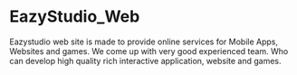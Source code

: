 # EazyStudio_Web
Eazystudio web site is made to provide online services for Mobile Apps, Websites and games. We come up with very good experienced team. Who can develop high quality rich interactive application, website and games.

